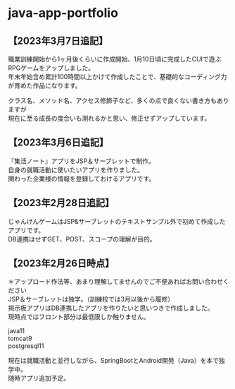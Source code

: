 # java-app-portfolio
## 【2023年3月7日追記】  
職業訓練開始から1ヶ月後くらいに作成開始、1月10日頃に完成したCUIで遊ぶRPGゲームをアップしました。  
年末年始含め累計100時間以上かけて作成したことで、基礎的なコーディング力が育めた作品になります。  

クラス名、メソッド名、アクセス修飾子など、多くの点で良くない書き方もありますが  
現在に至る成長の度合いも測れるかと思い、修正せずアップしています。

## 【2023年3月6日追記】  
『集活ノート』アプリをJSP＆サーブレットで制作。  
自身の就職活動に使いたいアプリを作りました。  
関わった企業様の情報を登録しておけるアプリです。  

## 【2023年2月28日追記】  
じゃんけんゲームはJSP&サーブレットのテキストサンプル外で初めて作成したアプリです。  
DB連携はせずGET、POST、スコープの理解が目的。  

## 【2023年2月26日時点】  
＊アップロード作法等、あまり理解してませんのでご不便あればお問い合わせください  
JSP＆サーブレットは独学。（訓練校では3月以後から履修）  
掲示板アプリはDB連携したアプリを作りたいと思いつきで作成しました。  
現時点ではフロント部分は最低限しか触りません。  
  
java11  
tomcat9  
postgresql11  
  
現在は就職活動と並行しながら、SpringBootとAndroid開発（Java）を本で独学中。  
随時アプリ追加予定。  

